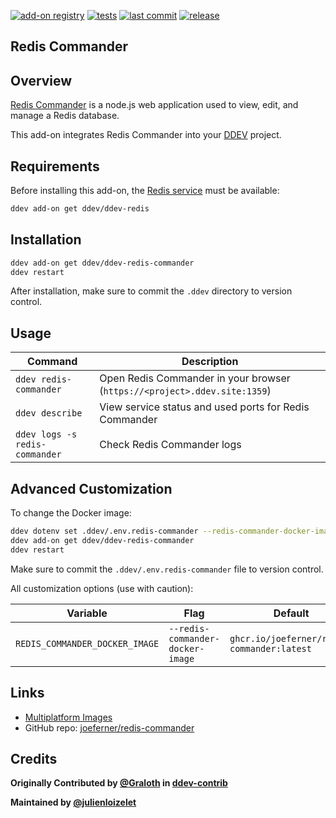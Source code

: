 [![add-on registry](https://img.shields.io/badge/DDEV-Add--on_Registry-blue)](https://addons.ddev.com)
[![tests](https://github.com/ddev/ddev-redis-commander/actions/workflows/tests.yml/badge.svg?branch=main)](https://github.com/ddev/ddev-redis-commander/actions/workflows/tests.yml?query=branch%3Amain)
[![last commit](https://img.shields.io/github/last-commit/ddev/ddev-redis-commander)](https://github.com/ddev/ddev-redis-commander/commits)
[![release](https://img.shields.io/github/v/release/ddev/ddev-redis-commander)](https://github.com/ddev/ddev-redis-commander/releases/latest)

## Redis Commander

## Overview

[Redis Commander](https://joeferner.github.io/redis-commander/) is a node.js web application used to view, edit, and manage a Redis database.

This add-on integrates Redis Commander into your [DDEV](https://ddev.com/) project.

## Requirements

Before installing this add-on, the [Redis service](https://github.com/ddev/ddev-redis) must be available:

```bash
ddev add-on get ddev/ddev-redis
```

## Installation

```bash
ddev add-on get ddev/ddev-redis-commander
ddev restart
```

After installation, make sure to commit the `.ddev` directory to version control.

## Usage

| Command | Description |
| ------- | ----------- |
| `ddev redis-commander` | Open Redis Commander in your browser (`https://<project>.ddev.site:1359`) |
| `ddev describe` | View service status and used ports for Redis Commander |
| `ddev logs -s redis-commander` | Check Redis Commander logs |

## Advanced Customization

To change the Docker image:

```bash
ddev dotenv set .ddev/.env.redis-commander --redis-commander-docker-image=ghcr.io/joeferner/redis-commander:latest
ddev add-on get ddev/ddev-redis-commander
ddev restart
```

Make sure to commit the `.ddev/.env.redis-commander` file to version control.

All customization options (use with caution):

| Variable | Flag | Default |
| -------- | ---- | ------- |
| `REDIS_COMMANDER_DOCKER_IMAGE` | `--redis-commander-docker-image` | `ghcr.io/joeferner/redis-commander:latest` |

## Links

* [Multiplatform Images](https://github.com/joeferner/redis-commander/pkgs/container/redis-commander)
* GitHub repo: [joeferner/redis-commander](https://github.com/joeferner/redis-commander)

## Credits

**Originally Contributed by [@Graloth](https://github.com/Graloth) in [ddev-contrib](https://github.com/ddev/ddev-contrib/tree/master/docker-compose-services/redis-commander)**

**Maintained by [@julienloizelet](https://github.com/julienloizelet)**
